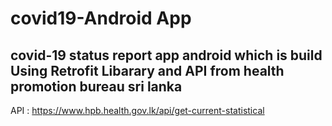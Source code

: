# covid19-Android App

## covid-19 status report app android which is build Using Retrofit Libarary and API from health promotion bureau sri lanka

API : https://www.hpb.health.gov.lk/api/get-current-statistical

